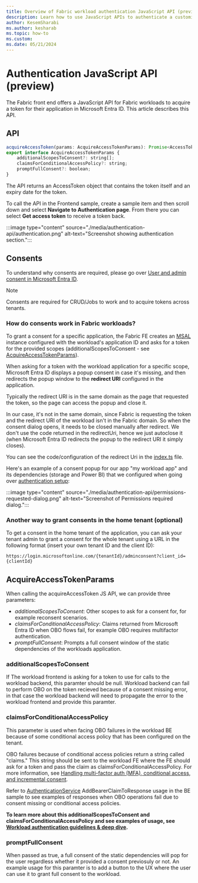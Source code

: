 ```yaml
---
title: Overview of Fabric workload authentication JavaScript API (preview)
description: Learn how to use JavaScript APIs to authenticate a customized Fabric workload.
author: KesemSharabi
ms.author: kesharab
ms.topic: how-to
ms.custom:
ms.date: 05/21/2024
---
```


# Authentication JavaScript API (preview)

The Fabric front end offers a JavaScript API for Fabric workloads to acquire a token for their application in Microsoft Entra ID. This article describes this API. 

## API

```javascript
acquireAccessToken(params: AcquireAccessTokenParams): Promise<AccessToken>;  
export interface AcquireAccessTokenParams {
    additionalScopesToConsent?: string[];  
    claimsForConditionalAccessPolicy?: string;
    promptFullConsent?: boolean;
}
```

The API returns an AccessToken object that contains the token itself and an expiry date for the token.

To call the API in the Frontend sample, create a sample item and then scroll down and select **Navigate to Authentication page**. From there you can select **Get access token** to receive a token back.

:::image type="content" source="./media/authentication-api/authentication.png" alt-text="Screenshot showing authentication section.":::

## Consents  

To understand why consents are required, please go over [User and admin consent in Microsoft Entra ID](/entra/identity/enterprise-apps/user-admin-consent-overview).

> [!NOTE]
> Consents are required for CRUD/Jobs to work and to acquire tokens across tenants.

### How do consents work in Fabric workloads?

To grant a consent for a specific application, the Fabric FE creates an [MSAL](https://www.npmjs.com/package/@azure/msal-browser) instance configured with the workload's application ID and asks for a token for the provided scopes (additionalScopesToConsent - see [AcquireAccessTokenParams](#acquireaccesstokenparams)).

When asking for a token with the workload application for a specific scope, Microsoft Entra ID displays a popup consent in case it's missing, and then redirects the popup window to the **redirect URI** configured in the application.

Typically the redirect URI is in the same domain as the page that requested the token, so the page can access the popup and close it.
  
In our case, it's not in the same domain, since Fabric is requesting the token and the redirect URI of the workload isn't in the Fabric domain. So when the consent dialog opens, it needs to be closed manually after redirect. We don't use the code returned in the redirectUri, hence we just autoclose it (when Microsoft Entra ID redirects the popup to the redirect URI it simply closes).
  
You can see the code/configuration of the redirect Uri in the [index.ts](https://github.com/microsoft/Microsoft-Fabric-workload-development-sample/blob/main/Frontend/src/index.ts) file.

Here's an example of a consent popup for our app "my workload app" and its dependencies (storage and Power BI) that we configured when going over [authentication setup](./authentication-tutorial.md):

:::image type="content" source="./media/authentication-api/permissions-requested-dialog.png" alt-text="Screenshot of Permissions required dialog.":::

### Another way to grant consents in the home tenant (optional)

To get a consent in the home tenant of the application, you can ask your tenant admin to grant a consent for the whole tenant using a URL in the following format (insert your own tenant ID and the client ID):

`https://login.microsoftonline.com/{tenantId}/adminconsent?client_id={clientId}`

## AcquireAccessTokenParams

When calling the acquireAccessToken JS API, we can provide three parameters:  

* *additionalScopesToConsent*: Other scopes to ask for a consent for, for example reconsent scenarios.
* *claimsForConditionalAccessPolicy*: Claims returned from Microsoft Entra ID when OBO flows fail, for example OBO requires multifactor authentication.
* *promptFullConsent*: Prompts a full consent window of the static dependencies of the workloads application.


### additionalScopesToConsent
If The workload frontend is asking for a token to use for calls to the workload backend, this paramter should be null.
Workload backend can fail to perform OBO on the token recieved because of a consent missing error, in that case the workload backend will need to propagate the error to the workload frontend and provide this paramter.

### claimsForConditionalAccessPolicy

This parameter is used when facing OBO failures in the workload BE because of some conditional access policy that has been configured on the tenant.

OBO failures because of conditional access policies return a string called "claims." This string should be sent to the workload FE where the FE should ask for a token and pass the claim as claimsForConditionalAccessPolicy. For more information, see [Handling multi-factor auth (MFA), conditional access, and incremental consent](/entra/msal/dotnet/acquiring-tokens/web-apps-apis/on-behalf-of-flow#handling-multi-factor-auth-mfa-c).

Refer to [AuthenticationService](https://github.com/microsoft/Microsoft-Fabric-workload-development-sample/blob/main/Backend/src/Services/AuthenticationService.cs) AddBearerClaimToResponse usage in the BE sample to see examples of responses when OBO operations fail due to consent missing or conditional access policies.

**To learn more about this additionalScopesToConsent and claimsForConditionalAccessPolicy and see examples of usage, see [Workload authentication guidelines & deep dive](./authentication-guidelines.md).**

### promptFullConsent
When passed as true, a full consent of the static dependencies will pop for the user regardless whether it provided a consent previosuly or not.
An example usage for this paramter is to add a button to the UX where the user can use it to grant full consent to the workload.
